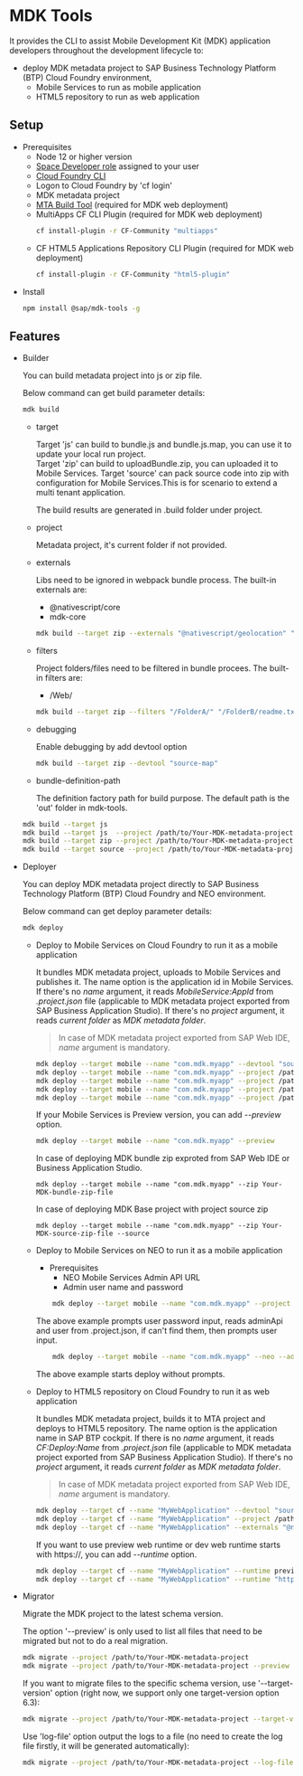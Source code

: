 # MDK Tools
It provides the CLI to assist Mobile Development Kit (MDK) application developers throughout the development lifecycle to:
- deploy MDK metadata project to SAP Business Technology Platform (BTP) Cloud Foundry environment,
    - Mobile Services to run as mobile application
    - HTML5 repository to run as web application

## Setup

- Prerequisites
    - Node 12 or higher version
    - [Space Developer role]( https://help.sap.com/viewer/65de2977205c403bbc107264b8eccf4b/Cloud/en-US/09076385086b4da3bd1808d5ef572862.html) assigned to your user
    - [Cloud Foundry CLI](https://docs.cloudfoundry.org/cf-cli/install-go-cli.html)
    - Logon to Cloud Foundry by 'cf login'
    - MDK metadata project
    - [MTA Build Tool](https://sap.github.io/cloud-mta-build-tool/) (required for MDK web deployment)
    - MultiApps CF CLI Plugin (required for MDK web deployment)
        ```bash
        cf install-plugin -r CF-Community "multiapps"
        ```
    - CF HTML5 Applications Repository CLI Plugin (required for MDK web deployment)
        ```bash
        cf install-plugin -r CF-Community "html5-plugin"
        ```
- Install
    ```bash
    npm install @sap/mdk-tools -g
    ```
## Features

- Builder

    You can build metadata project into js or zip file. 
    
    Below command can get build parameter details:
    
    ```bash
    mdk build
    ```

    - target

        Target 'js' can build to bundle.js and bundle.js.map, you can use it to update your local run project.   
        Target 'zip' can build to uploadBundle.zip, you can uploaded it to Mobile Services.
        Target 'source' can pack source code into zip with configuration for Mobile Services.This is for scenario to extend a multi tenant application.
        
        The build results are generated in .build folder under project.
    - project

        Metadata project, it's current folder if not provided.

    - externals

        Libs need to be ignored in webpack bundle process. The built-in externals are:
        - @nativescript/core
        - mdk-core

        ```bash
        mdk build --target zip --externals "@nativescript/geolocation" "external2"
        ```

    - filters

        Project folders/files need to be filtered in bundle procees. The built-in filters are:
        - /Web/

        ```bash
        mdk build --target zip --filters "/FolderA/" "/FolderB/readme.txt"
        ```

    - debugging

        Enable debugging by add devtool option

        ```bash
        mdk build --target zip --devtool "source-map"
        ```
    - bundle-definition-path

        The definition factory path for build purpose. The default path is the 'out' folder in mdk-tools.

    ```bash
    mdk build --target js
    mdk build --target js  --project /path/to/Your-MDK-metadata-project 
    mdk build --target zip --project /path/to/Your-MDK-metadata-project
    mdk build --target source --project /path/to/Your-MDK-metadata-project
    ```
    

- Deployer

    You can deploy MDK metadata project directly to SAP Business Technology Platform (BTP) Cloud Foundry and NEO environment.

    Below command can get deploy parameter details:
    
    ```bash
    mdk deploy
    ```

    - Deploy to Mobile Services on Cloud Foundry to run it as a mobile application

        It bundles MDK metadata project, uploads to Mobile Services and publishes it.
        The name option is the application id in Mobile Services. If there's no *name* argument, it reads *MobileService:AppId* from *\.project.json* file (applicable to MDK metadata project exported from SAP Business Application Studio). If there's no *project* argument, it reads *current folder* as *MDK metadata folder*.

        >In case of MDK metadata project exported from SAP Web IDE, *name* argument is mandatory.

        ```bash
        mdk deploy --target mobile --name "com.mdk.myapp" --devtool "source-map"
        mdk deploy --target mobile --name "com.mdk.myapp" --project /path/to/Your-MDK-metadata-project
        mdk deploy --target mobile --name "com.mdk.myapp" --project /path/to/Your-MDK-metadata-project --externals "@nativescript/geolocation" "external2"
        mdk deploy --target mobile --name "com.mdk.myapp" --project /path/to/Your-MDK-metadata-project --showqr
        mdk deploy --target mobile --name "com.mdk.myapp" --project /path/to/Your-MDK-metadata-project
        ```

        If your Mobile Services is Preview version, you can add *--preview* option.
        ```bash
        mdk deploy --target mobile --name "com.mdk.myapp" --preview
        ```
        In case of deploying MDK bundle zip exproted from SAP Web IDE or Business Application Studio.
        ```
        mdk deploy --target mobile --name "com.mdk.myapp" --zip Your-MDK-bundle-zip-file
        ```

        In case of deploying MDK Base project with project source zip
        ```
        mdk deploy --target mobile --name "com.mdk.myapp" --zip Your-MDK-source-zip-file --source
        ```

    - Deploy to Mobile Services on NEO to run it as a mobile application    
        - Prerequisites
            - NEO Mobile Services Admin API URL
            - Admin user name and password
        ```bash
            mdk deploy --target mobile --name "com.mdk.myapp" --project /path/to/Your-MDK-metadata-project --neo 
        ```
        The above example prompts user password input, reads adminApi and user from .project.json, if can't find them, then prompts user input. 

        ```bash
            mdk deploy --target mobile --name "com.mdk.myapp" --neo --adminApi YourAdminAPI --user YourUserName --pwd YourPassword
        ```
        The above example starts deploy without prompts.

    - Deploy to HTML5 repository on Cloud Foundry to run it as web application

        It bundles MDK metadata project, builds it to MTA project and deploys to HTML5 repository.
        The name option is the application name in SAP BTP cockpit. If there is no *name* argument, it reads *CF:Deploy:Name* from *\.project.json* file (applicable to MDK metadata project exported from SAP Business Application Studio). If there's no *project* argument, it reads *current folder* as *MDK metadata folder*.

        >In case of MDK metadata project exported from SAP Web IDE, *name* argument is mandatory.

        ```bash
        mdk deploy --target cf --name "MyWebApplication" --devtool "source-map"
        mdk deploy --target cf --name "MyWebApplication" --project /path/to/Your-MDK-metadata-project 
        mdk deploy --target cf --name "MyWebApplication" --externals "@nativescript/geolocation" "external2"
        ```
        
        If you want to use preview web runtime or dev web runtime starts with https://, you can add *--runtime* option.
        ```bash
        mdk deploy --target cf --name "MyWebApplication" --runtime preview
        mdk deploy --target cf --name "MyWebApplication" --runtime "https://RuntimeUrl"
        ```
- Migrator

    Migrate the MDK project to the latest schema version.

    The option '--preview' is only used to list all files that need to be migrated but not to do a real migration.
    ```bash
    mdk migrate --project /path/to/Your-MDK-metadata-project 
    mdk migrate --project /path/to/Your-MDK-metadata-project --preview
    ```

    If you want to migrate files to the specific schema version, use '--target-version' option (right now, we support only one target-version option 6.3):
    ```bash
    mdk migrate --project /path/to/Your-MDK-metadata-project --target-version 6.3
    ```
    Use 'log-file' option output the logs to a file (no need to create the log file firstly, it will be generated automatically):
    ```bash
    mdk migrate --project /path/to/Your-MDK-metadata-project --log-file /path/to/log-file.txt
    ```